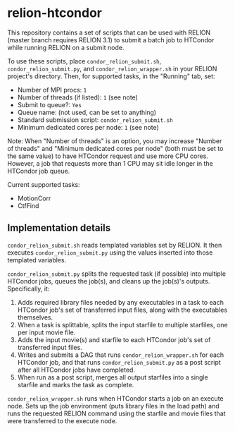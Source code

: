 # relion-htcondor

This repository contains a set of scripts
that can be used with RELION
(master branch requires RELION 3.1)
to submit a batch job to HTCondor
while running RELION on a submit node.

To use these scripts, place
`condor_relion_submit.sh`,
`condor_relion_submit.py`, and
`condor_relion_wrapper.sh`
in your RELION project's directory.
Then, for supported tasks,
in the "Running" tab, set:
* Number of MPI procs: `1`
* Number of threads (if listed): `1` (see note)
* Submit to queue?: `Yes`
* Queue name: (not used, can be set to anything)
* Standard submission script: `condor_relion_submit.sh`
* Minimum dedicated cores per node: `1` (see note)

Note: When "Number of threads" is an option, you may increase "Number of threads" and "Minimum dedicated cores per node" (both must be set to the same value) to have HTCondor request and use more CPU cores. However, a job that requests more than 1 CPU may sit idle longer in the HTCondor job queue.

Current supported tasks:
* MotionCorr
* CtfFind

## Implementation details

`condor_relion_submit.sh`
reads templated variables set by RELION.
It then executes `condor_relion_submit.py`
using the values inserted into those templated variables.

`condor_relion_submit.py` splits the requested task (if possible) into multiple HTCondor jobs,
queues the job(s), and
cleans up the job(s)'s outputs.
Specifically, it:
1. Adds required library files needed by any executables in a task to each HTCondor job's set of transferred input files, along with the executables themselves.
2. When a task is splittable, splits the input starfile to multiple starfiles, one per input movie file.
3. Adds the input movie(s) and starfile to each HTCondor job's set of transferred input files.
4. Writes and submits a DAG that runs `condor_relion_wrapper.sh` for each HTCondor job, and that runs `condor_relion_submit.py` as a post script after all HTCondor jobs have completed.
5. When run as a post script, merges all output starfiles into a single starfile and marks the task as complete.

`condor_relion_wrapper.sh`
runs when HTCondor starts a job on an execute node.
Sets up the job environment (puts library files in the load path) and
runs the requested RELION command using the starfile and movie files
that were transferred to the execute node.
